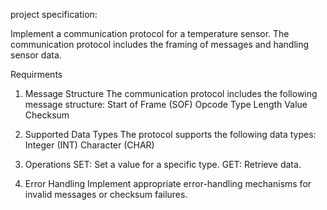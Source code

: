 project specification:

 Implement a communication protocol for a temperature sensor.
 The communication protocol includes the framing of messages and handling sensor data.


Requirments 
1)  Message Structure
The communication protocol includes the following message structure:
Start of Frame (SOF)
Opcode
Type
Length
Value
Checksum

2) Supported Data Types
The protocol supports the following data types:
 Integer (INT)
 Character (CHAR)

3) Operations
SET: Set a value for a specific type.
GET: Retrieve data.

4) Error Handling
Implement appropriate error-handling mechanisms for invalid messages or checksum failures.

